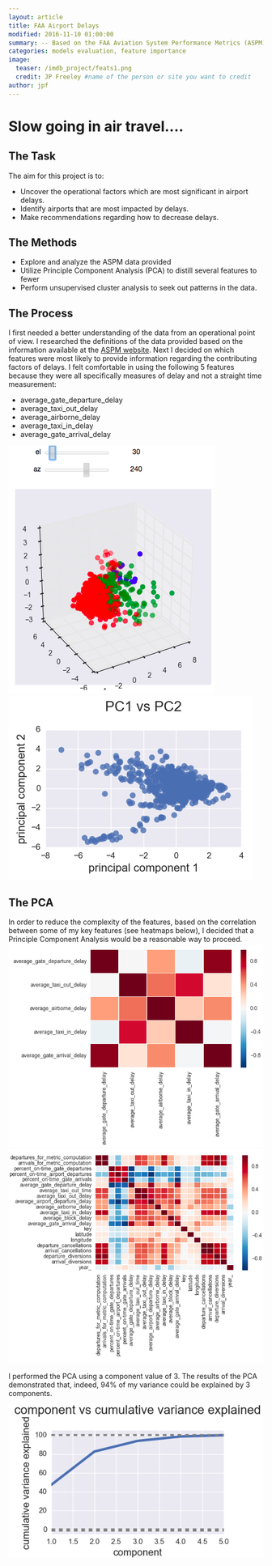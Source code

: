 ```yaml
---
layout: article
title: FAA Airport Delays
modified: 2016-11-10 01:00:00
summary: -- Based on the FAA Aviation System Performance Metrics (ASPM) data, determine which US airports are historically delayed and what factors may be most influential in the delays --
categories: models evaluation, feature importance
image:
  teaser: /imdb_project/feats1.png
  credit: JP Freeley #name of the person or site you want to credit
author: jpf
---
```


# Slow going in air travel....

## The Task
The aim for this project is to:
 - Uncover the operational factors which are most significant in airport delays.
 - Identify airports that are most impacted by delays.
 - Make recommendations regarding how to decrease delays.

## The Methods
- Explore and analyze the ASPM data provided
- Utilize Principle Component Analysis (PCA) to distill several features to fewer
- Perform unsupervised cluster analysis to seek out patterns in the data.

## The Process
I first needed a better understanding of the data from an operational point of view. I researched the definitions of the data provided
based on the information available at the [ASPM website](http://aspmhelp.faa.gov/index.php/ASPM_Airport_Analysis:_Definitions_of_Variables).
Next I decided on which features were most likely to provide information regarding the contributing factors of delays. I felt
comfortable in using the following 5 features because they were all specifically measures of delay and not a straight time measurement:
  - average_gate_departure_delay    
  - average_taxi_out_delay         
  - average_airborne_delay         
  - average_taxi_in_delay          
  - average_gate_arrival_delay  


![](../images/faa_delays/clusters.png)
![](../images/faa_delays/pc1_pc2.png)



## The PCA

In order to reduce the complexity of the features, based on the correlation between some of my key features (see heatmaps below), I decided that a Principle Component Analysis would be a reasonable way to proceed.
![](../images/faa_delays/top5Corr.png)
![](../images/faa_delays/fullCorr.png)

I performed the PCA using a component value of 3. The results of the PCA demonstrated that, indeed, 94% of my variance could be explained by 3 components.

![](../images/faa_delays/cumVarExplained.png)
